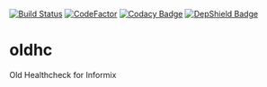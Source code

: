 [![Build Status](https://travis-ci.com/SpokeyWheeler/oldhc.svg?branch=master)](https://travis-ci.com/SpokeyWheeler/oldhc)
[![CodeFactor](https://www.codefactor.io/repository/github/spokeywheeler/oldhc/badge)](https://www.codefactor.io/repository/github/spokeywheeler/oldhc)
[![Codacy Badge](https://api.codacy.com/project/badge/Grade/4dc1dfeb92ab4573852b7c30e4c969f1)](https://www.codacy.com/app/Zinaida/oldhc)
[![DepShield Badge](https://depshield.sonatype.org/badges/SpokeyWheeler/oldhc/depshield.svg)](https://depshield.github.io)
# oldhc
Old Healthcheck for Informix

